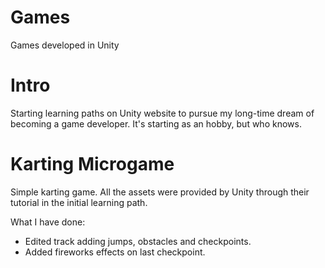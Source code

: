 # Games
Games developed in Unity

# Intro
Starting learning paths on Unity website to pursue my long-time dream of becoming a game developer.
It's starting as an hobby, but who knows.

# Karting Microgame
Simple karting game.
All the assets were provided by Unity through their tutorial in the initial learning path.

What I have done:
- Edited track adding jumps, obstacles and checkpoints.
- Added fireworks effects on last checkpoint.
